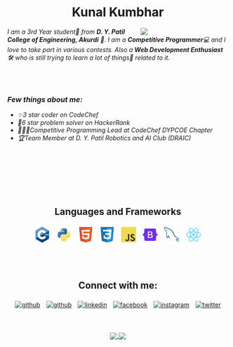 <h1 align = "center"><b>Kunal Kumbhar</b></h1>
<img width = "200px" align="right" src = "https://github.com/mrfamouskk7/profile/blob/main/Images/1999636735animated-computer-gif4.gif">
<p>
  <i>I am a 3rd Year student🤵 from <b>D. Y. Patil College of Engineering, Akurdi</b> 🏬. I am a <b>Competitive Programmer</b>💻 and I love to take part in various contests. Also a <b>Web Development Enthusiast</b>🛠 who is still trying to learn a lot of things🔬 related to it.</i>
</p>
<br><br>
<i><h3>Few things about me:</h3>
<ul>
	<li>✨3 star coder on CodeChef</li>
	<li>🥇6 star problem solver on HackerRank</li>
	<li>👨🏻‍🎓Competitive Programming Lead at CodeChef DYPCOE Chapter</li>
	<li>🏆Team Member at D. Y. Patil Robotics and AI Club (DRAIC)</li>	
</ul>
</i>
<br><br>

<h2 align = "center"></h2>
<br><br>
<h2 align = "center">Languages and Frameworks</h2>
<p align = "center">
   <img width="7%" style="padding:5px" src="https://github.com/devicons/devicon/blob/master/icons/cplusplus/cplusplus-original.svg">
   <img width="7%"style="padding:5px" src="https://github.com/devicons/devicon/blob/master/icons/python/python-original.svg">
   <img width="7%" style="padding:5px" src="https://github.com/devicons/devicon/blob/master/icons/html5/html5-original.svg">
   <img width="7%" style="padding:5px" src="https://github.com/devicons/devicon/blob/master/icons/css3/css3-original.svg">
   <img width="7%" style="padding:5px" src="https://github.com/devicons/devicon/blob/master/icons/javascript/javascript-original.svg">
   <img width="7%" style="padding:5px" src="https://github.com/devicons/devicon/blob/master/icons/bootstrap/bootstrap-plain.svg">
   <img width="7%" style="padding:5px" src="https://github.com/devicons/devicon/blob/master/icons/mysql/mysql-plain.svg">
   <img width="7%" style="padding:5px" src="https://github.com/devicons/devicon/blob/master/icons/react/react-original.svg">
</p>
<br><br>
<h2 align = "center">Connect with me:</h2>
<p align="center">
	<a href="mailto:kunalkumbhar19@gmail.com"><img alt="github" width="10%" style="padding:5px" src="https://img.icons8.com/clouds/100/000000/gmail.png"/></a>
	<a href="https://github.com/mrfamouskk7"><img alt="github" width="10%" style="padding:5px" src="https://img.icons8.com/clouds/100/000000/github.png"/></a>
	<a href="https://www.linkedin.com/in/kunal-kumbhar-a14aa218b/"><img alt="linkedin" width="10%" style="padding:5px" src="https://img.icons8.com/clouds/100/000000/linkedin.png"/></a>
	<a href="https://www.facebook.com/kunal.kumbhar.1257/"><img alt="facebook" width="10%" style="padding:5px" src="https://img.icons8.com/clouds/100/000000/facebook-new.png"/></a>
	<a href="https://www.instagram.com/mr_famous_kk/"><img alt="instagram" width="10%" style="padding:5px" src="https://img.icons8.com/clouds/100/000000/instagram.png"/></a>
	<a href="https://twitter.com/kk_famous"><img alt="twitter" width="10%" style="padding:5px" src="https://img.icons8.com/clouds/100/000000/twitter.png"/></a>
</p>
<br><br>
<div align = "center">
<a href="https://github.com/TheDudeThatCode/TheDudeThatCode">
  <img align="center" src="https://github-readme-stats.vercel.app/api?username=mrfamouskk7&theme=chartreuse-dark&show_icons=true" />
</a>
<a href="https://github.com/TheDudeThatCode/TheDudeThatCode">
  <img align="center" width = "40%" src="https://github-readme-stats.vercel.app/api/top-langs/?username=mrfamouskk7&theme=chartreuse-dark&show_icons=true" />
</a>
</div>
<br><br>
